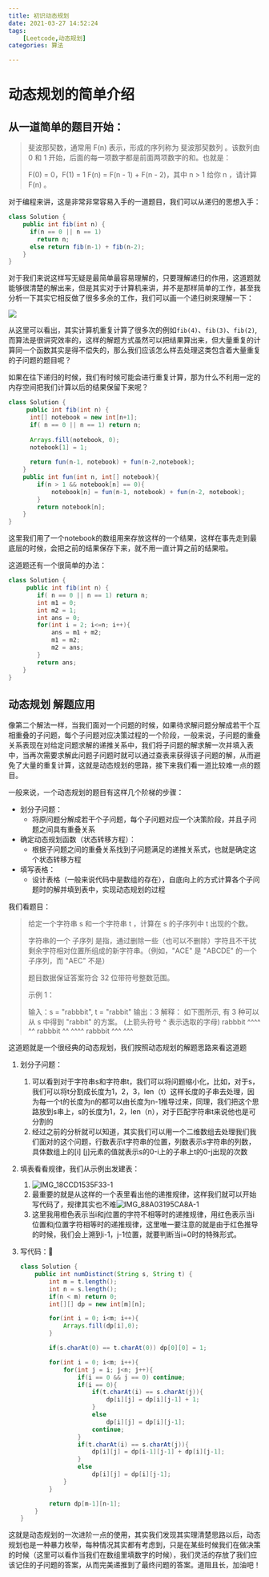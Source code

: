 ```yaml
---
title: 初识动态规划
date: 2021-03-27 14:52:24
tags:	
	[Leetcode,动态规划]
categories: 算法 

---
```


# 动态规划的简单介绍

## 从一道简单的题目开始：

> 斐波那契数，通常用 F(n) 表示，形成的序列称为 斐波那契数列 。该数列由 0 和 1 开始，后面的每一项数字都是前面两项数字的和。也就是：
>
> F(0) = 0，F(1) = 1
> F(n) = F(n - 1) + F(n - 2)，其中 n > 1
> 给你 n ，请计算 F(n) 。

<!--more-->

对于编程来讲，这是非常非常容易入手的一道题目，我们可以从递归的思想入手：

```java
class Solution {
    public int fib(int n) {
      if(n == 0 || n == 1)
        return n;
      else return fib(n-1) + fib(n-2);
    }
}
```

对于我们来说这样写无疑是最简单最容易理解的，只要理解递归的作用，这道题就能够很清楚的解出来，但是其实对于计算机来讲，并不是那样简单的工作，甚至我分析一下其实它相反做了很多多余的工作，我们可以画一个递归树来理解一下：

![](https://tva1.sinaimg.cn/large/008eGmZEgy1goyh9x5umzj30ry0rsthz.jpg)

从这里可以看出，其实计算机重复计算了很多次的例如`fib(4)`、`fib(3)`、`fib(2)`,而算法是很讲究效率的，这样的解题方式虽然可以把结果算出来，但大量重复的计算同一个函数其实是得不偿失的，那么我们应该怎么样去处理这类包含着大量重复的子问题的题目呢？

如果在往下递归的时候，我们有时候可能会进行重复计算，那为什么不利用一定的内存空间把我们计算以后的结果保留下来呢？

```java
class Solution {
     public int fib(int n) {
      int[] notebook = new int[n+1];
      if( n == 0 || n == 1) return n;
      
      Arrays.fill(notebook, 0);
      notebook[1] = 1;
      
      return fun(n-1, notebook) + fun(n-2,notebook);
    }
    public int fun(int n, int[] notebook){
        if(n > 1 && notebook[n] == 0){
            notebook[n] = fun(n-1, notebook) + fun(n-2, notebook);
        }
        return notebook[n];
    }
}
```

这里我们用了一个notebook的数组用来存放这样的一个结果，这样在事先走到最底层的时候，会把之前的结果保存下来，就不用一直计算之前的结果啦。

这道题还有一个很简单的办法：

```java
class Solution {
     public int fib(int n) {
        if( n == 0 || n == 1) return n;
        int m1 = 0;
        int m2 = 1;
        int ans = 0;
        for(int i = 2; i<=n; i++){
            ans = m1 + m2;
            m1 = m2;
            m2 = ans;
        }
        return ans;
    }
}
```

## 动态规划 解题应用

像第二个解法一样，当我们面对一个问题的时候，如果待求解问题分解成若干个互相重叠的子问题，每个子问题对应决策过程的一个阶段，一般来说，子问题的重叠关系表现在对给定问题求解的递推关系中，我们将子问题的解求解一次并填入表中，当再次需要求解此问题子问题时就可以通过查表来获得该子问题的解，从而避免了大量的重复计算，这就是动态规划的思路，接下来我们看一道比较难一点的题目。

一般来说，一个动态规划的题目有这样几个阶梯的步骤：

- 划分子问题：
  - 将原问题分解成若干个子问题，每个子问题对应一个决策阶段，并且子问题之间具有重叠关系
- 确定动态规划函数（状态转移方程）：
  - 根据子问题之间的重叠关系找到子问题满足的递推关系式，也就是确定这个状态转移方程
- 填写表格：
  - 设计表格（一般来说代码中是数组的存在），自底向上的方式计算各个子问题时的解并填到表中，实现动态规划的过程

我们看题目：

> 给定一个字符串 s 和一个字符串 t ，计算在 s 的子序列中 t 出现的个数。
>
> 字符串的一个 子序列 是指，通过删除一些（也可以不删除）字符且不干扰剩余字符相对位置所组成的新字符串。（例如，"ACE" 是 "ABCDE" 的一个子序列，而 "AEC" 不是）
>
> 题目数据保证答案符合 32 位带符号整数范围。
>
> 示例 1：
>
> 输入：s = "rabbbit", t = "rabbit"
> 输出：3
> 解释：
> 如下图所示, 有 3 种可以从 s 中得到 "rabbit" 的方案。
> (上箭头符号 ^ 表示选取的字母)
> rabbbit
> ^^^^ ^^
> rabbbit
> ^^ ^^^^
> rabbbit
> ^^^ ^^^

这道题就是一个很经典的动态规划，我们按照动态规划的解题思路来看这道题

1. 划分子问题：

   1. 可以看到对于字符串s和字符串t，我们可以将问题缩小化，比如，对于s，我们可以将t分割成长度为1，2，3，len（t）这样长度的子串去处理，因为每一个t的长度为n的都可以由长度为n-1推导过来，同理，我们把这个思路放到s串上，s的长度为1，2，len（n），对于匹配字符串t来说他也是可分割的
   2. 经过之前的分析就可以知道，其实我们可以用一个二维数组去处理我们我们面对的这个问题，行数表示t字符串的位置，列数表示s字符串的列数，具体数组上的[i] [j]元素的值就表示s的0-i上的子串上t的0-j出现的次数

2. 填表看看规律，我们从示例出发建表：

   1. ![IMG_18CCD1535F33-1](https://tva1.sinaimg.cn/large/008eGmZEgy1goyk51tz65j30zb0rsqax.jpg)
   2. 最重要的就是从这样的一个表里看出他的递推规律，这样我们就可以开始写代码了，规律其实也不难![IMG_88A03195CA8A-1](https://tva1.sinaimg.cn/large/008eGmZEgy1goykc5by0xj31290rsk44.jpg)
   3. 这里我用橙色表示当i和j位置的字符不相等时的递推规律，用红色表示当i位置和j位置字符相等时的递推规律，这里唯一要注意的就是由于红色推导的时候，我们会上溯到i-1，j-1位置，就要判断当i=0时的特殊形式。

3. 写代码：

   ```java
   class Solution {
       public int numDistinct(String s, String t) {
           int m = t.length();
           int n = s.length();
           if(n < m) return 0;
           int[][] dp = new int[m][n];
   
           for(int i = 0; i<m; i++){
               Arrays.fill(dp[i],0);
           }
   
           if(s.charAt(0) == t.charAt(0)) dp[0][0] = 1;
   
           for(int i = 0; i<m; i++){
               for(int j = i; j<n; j++){
                   if(i == 0 && j == 0) continue;
                   if(i == 0){
                       if(t.charAt(i) == s.charAt(j)){
                           dp[i][j] = dp[i][j-1] + 1;
                       }
                       else
                           dp[i][j] = dp[i][j-1];
                       continue;
                   }
                   if(t.charAt(i) == s.charAt(j)){
                       dp[i][j] = dp[i-1][j-1] + dp[i][j-1];
                   }
                   else
                       dp[i][j] = dp[i][j-1];
               }
           }
   
           return dp[m-1][n-1];
       }
   }
   ```

   

这就是动态规划的一次进阶一点的使用，其实我们发现其实理清楚思路以后，动态规划也是一种暴力枚举，每种情况其实都有考虑到，只是在某些时候我们在做决策的时候（这里可以看作当我们在数组里填数字的时候），我们灵活的存放了我们应该记住的子问题的答案，从而完美递推到了最终问题的答案。道阻且长，加油吧！
